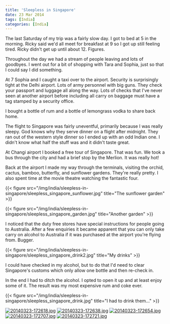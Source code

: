 ```yaml
---
title: 'Sleepless in Singapore'
date: 23 Mar 2014
tags: [India]
categories: [India]
---
```


The last Saturday of my trip was a fairly slow day. I got to bed at 5 in the morning. Ricky said we'd all meet for breakfast at 9 so I got up still feeling tired. Ricky didn't get up until about 12. Figures.

Throughout the day we had a stream of people leaving and lots of goodbyes. I went out for a bit of shopping with Tara and Sophia, just so that I could say I did something.

At 7 Sophia and I caught a taxi over to the airport. Security is surprisingly tight at the Delhi airport. Lots of army personnel with big guns. They check your passport and luggage all along the way. Lots of checks that I've never seen at another airport before including all carry on baggage must have a tag stamped by a security office.

I bought a bottle of rum and a bottle of lemongrass vodka to share back home.

The flight to Singapore was fairly uneventful, primarily because I was really sleepy. God knows why they serve dinner on a flight after midnight. They ran out of the western style dinner so I ended up with an odd Indian one. I didn't know what half the stuff was and it didn't taste great.

At Changi airport I booked a free tour of Singapore. That was fun. We took a bus through the city and had a brief stop by the Merlion. It was really hot!

Back at the airport I made my way through the terminals, visiting the orchid, cactus, bamboo, butterfly, and sunflower gardens. They're really pretty. I also spent time at the movie theatre watching the fantastic four.

{{< figure src="/img/india/sleepless-in-singapore/sleepless_singapore_sunflower.jpg" title="The sunflower garden" >}}

{{< figure src="/img/india/sleepless-in-singapore/sleepless_singapore_garden.jpg" title="Another garden" >}}

I noticed that the duty free stores have special instructions for people going to Australia. After a few enquiries it became apparent that you can only take carry on alcohol to Australia if it was purchased at the airport you're flying from. Bugger.

{{< figure src="/img/india/sleepless-in-singapore/sleepless_singapore_drink2.jpg" title="My drinks" >}}

I could have checked in my alcohol, but to do that I'd need to clear Singapore's customs which only allow one bottle and then re-check in.

In the end I had to ditch the alcohol. I opted to open it up and at least enjoy some of it. The result was my most expensive rum and coke ever.

{{< figure src="/img/india/sleepless-in-singapore/sleepless_singapore_drink.jpg" title="I had to drink them..." >}}

[![20140323-172618.jpg](http://indiaana.files.wordpress.com/2014/03/20140323-172618.jpg)](http://indiaana.files.wordpress.com/2014/03/20140323-172618.jpg) [![20140323-172638.jpg](http://indiaana.files.wordpress.com/2014/03/20140323-172638.jpg)](http://indiaana.files.wordpress.com/2014/03/20140323-172638.jpg) [![20140323-172654.jpg](http://indiaana.files.wordpress.com/2014/03/20140323-172654.jpg)](http://indiaana.files.wordpress.com/2014/03/20140323-172654.jpg) [![20140323-172707.jpg](http://indiaana.files.wordpress.com/2014/03/20140323-172707.jpg)](http://indiaana.files.wordpress.com/2014/03/20140323-172707.jpg) [![20140323-172721.jpg](http://indiaana.files.wordpress.com/2014/03/20140323-172721.jpg)](http://indiaana.files.wordpress.com/2014/03/20140323-172721.jpg)